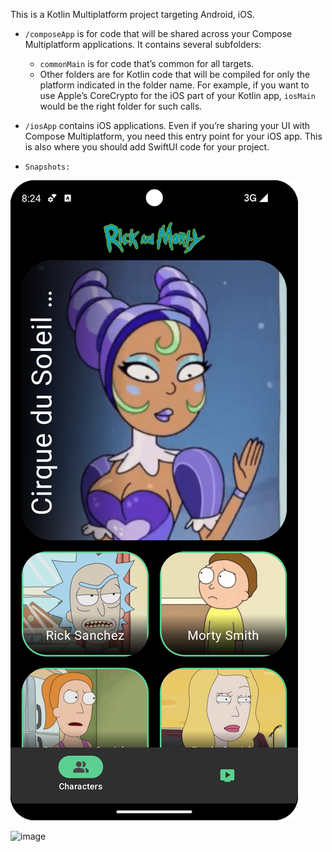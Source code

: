 This is a Kotlin Multiplatform project targeting Android, iOS.

* `/composeApp` is for code that will be shared across your Compose Multiplatform applications.
  It contains several subfolders:
  - `commonMain` is for code that’s common for all targets.
  - Other folders are for Kotlin code that will be compiled for only the platform indicated in the folder name.
    For example, if you want to use Apple’s CoreCrypto for the iOS part of your Kotlin app,
    `iosMain` would be the right folder for such calls.

* `/iosApp` contains iOS applications. Even if you’re sharing your UI with Compose Multiplatform, 
  you need this entry point for your iOS app. This is also where you should add SwiftUI code for your project.


* `Snapshots:`


![image](https://github.com/almarpa/RickAndMortyApp/blob/develop/composeApp/src/commonMain/snapshots/1.png?raw=true)

![image](https://github.com/user-attachments/assets/ee51150b-4720-4a61-a0f3-d6578f5fd67c)

